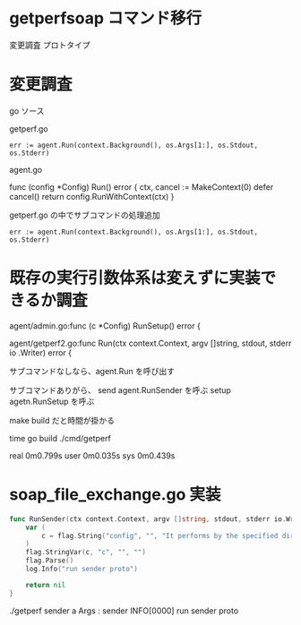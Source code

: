 # getperfsoap コマンド移行

変更調査
プロトタイプ

# 変更調査

go ソース

getperf.go

    err := agent.Run(context.Background(), os.Args[1:], os.Stdout, os.Stderr)

agent.go

func (config *Config) Run() error {
    ctx, cancel := MakeContext(0)
    defer cancel()
    return config.RunWithContext(ctx)
}

getperf.go の中でサブコマンドの処理追加

    err := agent.Run(context.Background(), os.Args[1:], os.Stdout, os.Stderr)

# 既存の実行引数体系は変えずに実装できるか調査


agent/admin.go:func (c *Config) RunSetup() error {

agent/getperf2.go:func Run(ctx context.Context, argv []string, stdout, stderr io
.Writer) error {

サブコマンドなしなら、agent.Run を呼び出す

サブコマンドありがら、
    send    agent.RunSender を呼ぶ
    setup   agetn.RunSetup を呼ぶ

make build だと時間が掛かる

time go build  ./cmd/getperf

real    0m0.799s
user    0m0.035s
sys     0m0.439s

# soap_file_exchange.go 実装

```go
func RunSender(ctx context.Context, argv []string, stdout, stderr io.Writer) error {
    var (
        c = flag.String("config", "", "It performs by the specified directory.")
    )
    flag.StringVar(c, "c", "", "")
    flag.Parse()
    log.Info("run sender proto")

    return nil
}
```

./getperf sender a
Args : sender
INFO[0000] run sender proto





